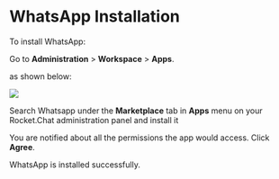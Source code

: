# WhatsApp Installation

To install WhatsApp:‌

Go to **Administration** > **Workspace** > **Apps**.

as shown below:

![](<../../../../../.gitbook/assets/2021-11-20\_23-29-48 (1) (1) (1) (1) (12) (10) (1) (1) (1) (1) (1) (11) (1).png>)

Search Whatsapp under the **Marketplace** tab in **Apps** menu on your Rocket.Chat administration panel and install it

You are notified about all the permissions the app would access. Click **Agree**.

WhatsApp is installed successfully.
